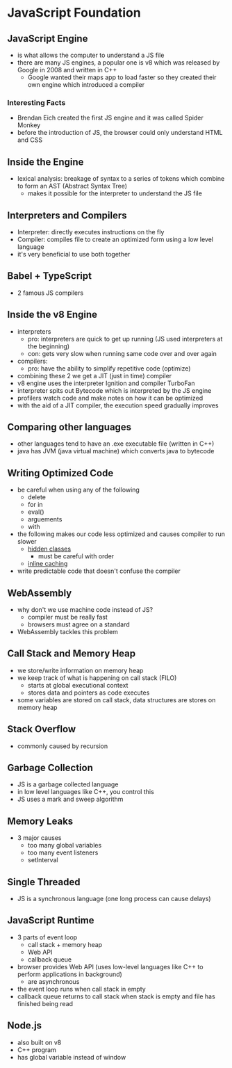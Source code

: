 # JavaScript Foundation

## JavaScript Engine
- is what allows the computer to understand a JS file
- there are many JS engines, a popular one is v8 which was released by Google in 2008 and written in C++
	- Google wanted their maps app to load faster so they created their own engine which introduced a compiler

### Interesting Facts
- Brendan Eich created the first JS engine and it was called Spider Monkey
- before the introduction of JS, the browser could only understand HTML and CSS

## Inside the Engine
- lexical analysis: breakage of syntax to a series of tokens which combine to form an AST (Abstract Syntax Tree)
	- makes it possible for the interpreter to understand the JS file

## Interpreters and Compilers
- Interpreter: directly executes instructions on the fly
- Compiler: compiles file to create an optimized form using a low level language
- it's very beneficial to use both together

## Babel + TypeScript
- 2 famous JS compilers

## Inside the v8 Engine
- interpreters
	- pro: interpreters are quick to get up running (JS used interpreters at the beginning)
	- con: gets very slow when running same code over and over again
- compilers:
	- pro: have the ability to simplify repetitive code (optimize)
- combining these 2 we get a JIT (just in time) compiler
- v8 engine uses the interpreter Ignition and compiler TurboFan
- interpreter spits out Bytecode which is interpreted by the JS engine
- profilers watch code and make notes on how it can be optimized
- with the aid of a JIT compiler, the execution speed gradually improves

## Comparing other languages
- other languages tend to have an .exe executable file (written in C++)
- java has JVM (java virtual machine) which converts java to bytecode

## Writing Optimized Code
- be careful when using any of the following
	- delete
	- for in
	- eval()
	- arguements
	- with
- the following makes our code less optimized and causes compiler to run slower
	- [hidden classes](https://richardartoul.github.io/jekyll/update/2015/04/26/hidden-classes.html)
		- must be careful with order
	- [inline caching](https://github.com/petkaantonov/bluebird/wiki/Optimization-killers#3-managing-arguments)
- write predictable code that doesn't confuse the compiler

## WebAssembly
- why don't we use machine code instead of JS?
	- compiler must be really fast
	- browsers must agree on a standard
- WebAssembly tackles this problem

## Call Stack and Memory Heap
- we store/write information on memory heap
- we keep track of what is happening on call stack (FILO)
	- starts at global executional context
	- stores data and pointers as code executes
- some variables are stored on call stack, data structures are stores on memory heap

## Stack Overflow
- commonly caused by recursion

## Garbage Collection
- JS is a garbage collected language
- in low level languages like C++, you control this
- JS uses a mark and sweep algorithm

## Memory Leaks
- 3 major causes
	- too many global variables
	- too many event listeners
	- setInterval

## Single Threaded
- JS is a synchronous language (one long process can cause delays)

## JavaScript Runtime
- 3 parts of event loop
	- call stack + memory heap
	- Web API
	- callback queue
- browser provides Web API (uses low-level languages like C++ to perform applications in background)
	- are asynchronous
- the event loop runs when call stack in empty
- callback queue returns to call stack when stack is empty and file has finished being read

## Node.js 
- also built on v8
- C++ program
- has global variable instead of window